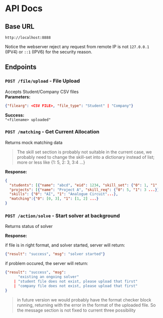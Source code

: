 # API Docs

## Base URL
`http://localhost:8888`

Notice the webserver reject any request from remote IP is not `127.0.0.1` (IPV4) or `::1` (IPV6) for the security reason.

## Endpoints


### `POST /file/upload` - File Upload
Accepts Student/Company CSV files  
**Parameters:**
```json
{"filearg": <CSV FILE>, "file_type": "Student" | "Company"}
```

**Success:**  
`"<filename> uploaded"`

### `POST /matching` - Get Current Allocation
Returns mock matching data  

> The skill set section is probably not suitable in the current case, we probably need to change the skill-set into a dictionary instead of list; more or less like {1: 5, 2: 3, 3:4 ...}

**Response:**  
```json
{
  "students": [{"name": "abcd", "eid": 1234, "skill_set": {"0": 1, "1": 5 ...}}...],
  "projects": [{"name": "Project A", "skill_req": {"0": 5, "1": 3 ...}}...],
  "skills": {"0": "AI", "1": "Analogue Circuit"...},
  "matching":{"0": [0, 3], "1": [1, 2] ...}
}
```

### `POST /action/solve` - Start solver at background

Returns status of solver

**Response:**

if file is in right format, and solver started, server will return:
```json
{"result": "success", "msg": "solver started"}
```

if problem occured, the server will return:

```json
{"result": "success", "msg": 
      "existing an ongoing solver"
    | "student file does not exist, please upload that first"
    | "company file does not exist, please upload that first"
}
```

> in future version we would probably have the format checker block running, returning with the error in the format of the uploaded file. So the message section is not fixed to current three possibility
